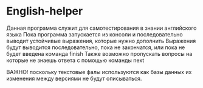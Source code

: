 # English-helper
Данная программа служит для самотестирования в знании английского языка
Пока программа запускается из консоли и последовательно выводит устойчивые выражения, которые нужно дополнить
Выражения будут выводится последовательно, пока не закончатся, или пока не будет введена команда finish
Также возможно пропускать вопросы на которые не знаешь ответа с помощью команды next

ВАЖНО! поскольку текстовые фалы используются как базы данных их изменения между версиями не будут описываться.
